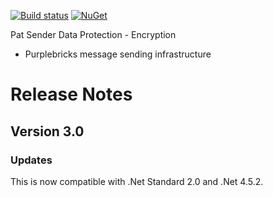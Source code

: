 [![Build status](https://ci.appveyor.com/api/projects/status/v5evinrotlovypk4?svg=true)](https://ci.appveyor.com/project/ilivewithian/pat-sender-dataprotectionencryption)
[![NuGet](https://img.shields.io/nuget/v/Pat.Sender.DataProtectionEncryption.svg)](https://www.nuget.org/packages/Pat.Sender.DataProtectionEncryption/)

Pat Sender Data Protection - Encryption
- Purplebricks message sending infrastructure

# Release Notes

## Version 3.0

### Updates 
This is now compatible with .Net Standard 2.0 and .Net 4.5.2. 